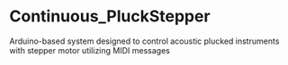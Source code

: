 # Continuous_PluckStepper
Arduino-based system designed to control acoustic plucked instruments with stepper motor utilizing MIDI messages 
